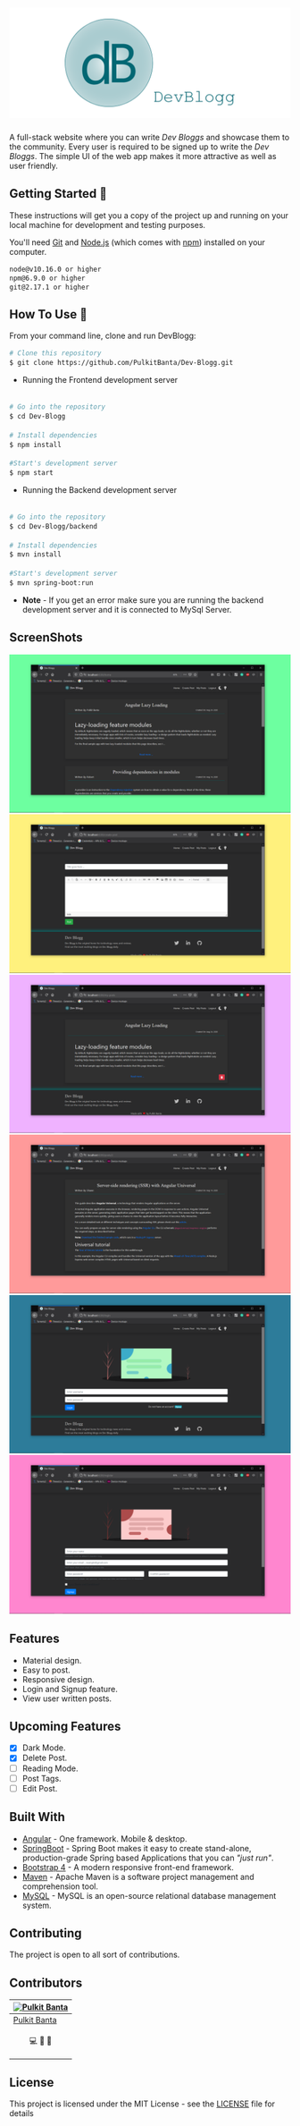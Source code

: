 <h1 align="center"><img src="screenshots/logo.png"></h1>

A full-stack website where you can write *Dev Bloggs* and showcase them to the community. Every user is required to be signed up to write the *Dev Bloggs*. The simple UI of the web app makes it more attractive as well as user friendly.

## Getting Started 🚀

These instructions will get you a copy of the project up and running on your local machine for development and testing purposes.

You'll need [Git](https://git-scm.com) and [Node.js](https://nodejs.org/en/download/) (which comes with [npm](http://npmjs.com)) installed on your computer.

```
node@v10.16.0 or higher
npm@6.9.0 or higher
git@2.17.1 or higher
```

## How To Use 🔧

From your command line, clone and run DevBlogg:

```bash
# Clone this repository
$ git clone https://github.com/PulkitBanta/Dev-Blogg.git
```

* Running the Frontend development server
```bash

# Go into the repository
$ cd Dev-Blogg

# Install dependencies
$ npm install

#Start's development server
$ npm start

```

* Running the Backend development server
```bash

# Go into the repository
$ cd Dev-Blogg/backend

# Install dependencies
$ mvn install

#Start's development server
$ mvn spring-boot:run
```

* **Note** - If you get an error make sure you are running the backend development server and it is connected to MySql Server. 

## ScreenShots

![Home Page](screenshots/home.png "Home Page")
![Create Post](screenshots/create_post.png "Create Post")
![My Posts](screenshots/my_posts.png "My Posts")
![Read Post](screenshots/read_post.png "Read Post")
![Login](screenshots/login.png "Login")
![Signup](screenshots/signup.png "Signup")

## Features

- Material design.
- Easy to post.
- Responsive design.
- Login and Signup feature.
- View user written posts.

## Upcoming Features

- [x] Dark Mode.
- [x] Delete Post.
- [ ] Reading Mode.
- [ ] Post Tags.
- [ ] Edit Post.

## Built With

- [Angular](https://angular.io) - One framework. Mobile & desktop.
- [SpringBoot](https://spring.io/projects/spring-boot) - Spring Boot makes it easy to create stand-alone, production-grade Spring based Applications that you can *"just run"*.
- [Bootstrap 4](https://getbootstrap.com/docs/4.0/getting-started/introduction/) - A modern responsive front-end framework.
- [Maven](https://maven.apache.org) - Apache Maven is a software project management and comprehension tool.
- [MySQL](https://www.mysql.com/) - MySQL is an open-source relational database management system.

## Contributing

The project is open to all sort of contributions.

## Contributors

| [![Pulkit Banta](https://github.com/PulkitBanta.png?size=100)](https://github.com/PulkitBanta) |
| --- |
| [Pulkit Banta](https://github.com/PulkitBanta) |
| <p align="center"><a title="code">💻</a> <a title="designing">🎨</a> <a title="documentation">📖</a></p>

## License

This project is licensed under the MIT License - see the [LICENSE](LICENSE) file for details